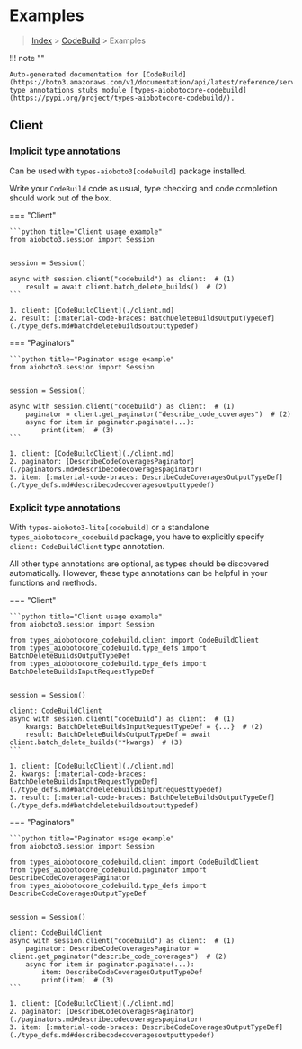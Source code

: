 # Examples

> [Index](../README.md) > [CodeBuild](./README.md) > Examples

!!! note ""

    Auto-generated documentation for [CodeBuild](https://boto3.amazonaws.com/v1/documentation/api/latest/reference/services/codebuild.html#CodeBuild)
    type annotations stubs module [types-aiobotocore-codebuild](https://pypi.org/project/types-aiobotocore-codebuild/).

## Client

### Implicit type annotations

Can be used with `types-aioboto3[codebuild]` package installed.

Write your `CodeBuild` code as usual,
type checking and code completion should work out of the box.



=== "Client"

    ```python title="Client usage example"
    from aioboto3.session import Session


    session = Session()

    async with session.client("codebuild") as client:  # (1)
        result = await client.batch_delete_builds()  # (2)
    ```

    1. client: [CodeBuildClient](./client.md)
    2. result: [:material-code-braces: BatchDeleteBuildsOutputTypeDef](./type_defs.md#batchdeletebuildsoutputtypedef) 



=== "Paginators"

    ```python title="Paginator usage example"
    from aioboto3.session import Session


    session = Session()

    async with session.client("codebuild") as client:  # (1)
        paginator = client.get_paginator("describe_code_coverages")  # (2)
        async for item in paginator.paginate(...):
            print(item)  # (3)
    ```

    1. client: [CodeBuildClient](./client.md)
    2. paginator: [DescribeCodeCoveragesPaginator](./paginators.md#describecodecoveragespaginator)
    3. item: [:material-code-braces: DescribeCodeCoveragesOutputTypeDef](./type_defs.md#describecodecoveragesoutputtypedef) 




### Explicit type annotations

With `types-aioboto3-lite[codebuild]`
or a standalone `types_aiobotocore_codebuild` package, you have to explicitly specify
`client: CodeBuildClient` type annotation.

All other type annotations are optional, as types should be discovered automatically.
However, these type annotations can be helpful in your functions and methods.


=== "Client"

    ```python title="Client usage example"
    from aioboto3.session import Session

    from types_aiobotocore_codebuild.client import CodeBuildClient
    from types_aiobotocore_codebuild.type_defs import BatchDeleteBuildsOutputTypeDef
    from types_aiobotocore_codebuild.type_defs import BatchDeleteBuildsInputRequestTypeDef


    session = Session()

    client: CodeBuildClient
    async with session.client("codebuild") as client:  # (1)
        kwargs: BatchDeleteBuildsInputRequestTypeDef = {...}  # (2)
        result: BatchDeleteBuildsOutputTypeDef = await client.batch_delete_builds(**kwargs)  # (3)
    ```

    1. client: [CodeBuildClient](./client.md)
    2. kwargs: [:material-code-braces: BatchDeleteBuildsInputRequestTypeDef](./type_defs.md#batchdeletebuildsinputrequesttypedef) 
    3. result: [:material-code-braces: BatchDeleteBuildsOutputTypeDef](./type_defs.md#batchdeletebuildsoutputtypedef) 



=== "Paginators"

    ```python title="Paginator usage example"
    from aioboto3.session import Session

    from types_aiobotocore_codebuild.client import CodeBuildClient
    from types_aiobotocore_codebuild.paginator import DescribeCodeCoveragesPaginator
    from types_aiobotocore_codebuild.type_defs import DescribeCodeCoveragesOutputTypeDef


    session = Session()

    client: CodeBuildClient
    async with session.client("codebuild") as client:  # (1)
        paginator: DescribeCodeCoveragesPaginator = client.get_paginator("describe_code_coverages")  # (2)
        async for item in paginator.paginate(...):
            item: DescribeCodeCoveragesOutputTypeDef
            print(item)  # (3)
    ```

    1. client: [CodeBuildClient](./client.md)
    2. paginator: [DescribeCodeCoveragesPaginator](./paginators.md#describecodecoveragespaginator)
    3. item: [:material-code-braces: DescribeCodeCoveragesOutputTypeDef](./type_defs.md#describecodecoveragesoutputtypedef) 





